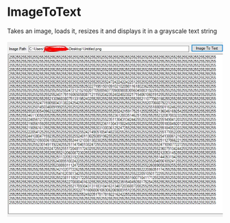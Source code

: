 # ImageToText
Takes an image, loads it, resizes it and displays it in a grayscale text string

![Sample Image](https://github.com/vackup/ImageToText/blob/master/sample.JPG)
